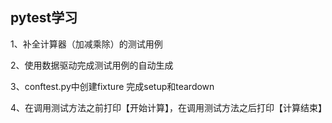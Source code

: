## pytest学习
1、补全计算器（加减乘除）的测试用例

2、使用数据驱动完成测试用例的自动生成

3、conftest.py中创建fixture 完成setup和teardown

4、在调用测试方法之前打印【开始计算】，在调用测试方法之后打印【计算结束】